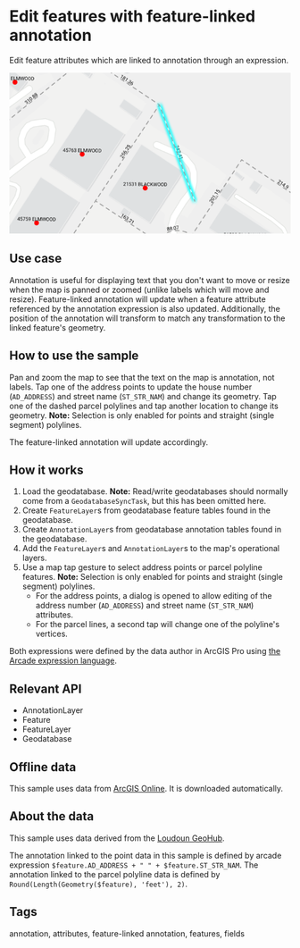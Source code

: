 # Edit features with feature-linked annotation

Edit feature attributes which are linked to annotation through an expression.

![Image of Edit features with feature linked annotation](edit-features-with-feature-linked-annotation.png)

## Use case

Annotation is useful for displaying text that you don't want to move or resize when the map is panned or zoomed (unlike labels which will move and resize). Feature-linked annotation will update when a feature attribute referenced by the annotation expression is also updated. Additionally, the position of the annotation will transform to match any transformation to the linked feature's geometry.

## How to use the sample

Pan and zoom the map to see that the text on the map is annotation, not labels. Tap one of the address points to update the house number (`AD_ADDRESS`) and street name (`ST_STR_NAM`) and change its geometry. Tap one of the dashed parcel polylines and tap another location to change its geometry. **Note:** Selection is only enabled for points and straight (single segment) polylines.

The feature-linked annotation will update accordingly.

## How it works

1. Load the geodatabase. **Note:** Read/write geodatabases should normally come from a `GeodatabaseSyncTask`, but this has been omitted here.
2. Create `FeatureLayer`s from geodatabase feature tables found in the geodatabase.
3. Create `AnnotationLayer`s from geodatabase annotation tables found in the geodatabase.
4. Add the `FeatureLayer`s and `AnnotationLayer`s to the map's operational layers.
5. Use a map tap gesture to select address points or parcel polyline features. **Note:** Selection is only enabled for points and straight (single segment) polylines.
   * For the address points, a dialog is opened to allow editing of the address number (`AD_ADDRESS`) and street name (`ST_STR_NAM`) attributes.
   * For the parcel lines, a second tap will change one of the polyline's vertices.

Both expressions were defined by the data author in ArcGIS Pro using [the Arcade expression language](https://developers.arcgis.com/arcade/).

## Relevant API

* AnnotationLayer
* Feature
* FeatureLayer
* Geodatabase

## Offline data

This sample uses data from [ArcGIS Online](https://www.arcgis.com/home/item.html?id=74c0c9fa80f4498c9739cc42531e9948). It is downloaded automatically.

## About the data

This sample uses data derived from the [Loudoun GeoHub](https://geohub-loudoungis.opendata.arcgis.com/).

The annotation linked to the point data in this sample is defined by arcade expression `$feature.AD_ADDRESS + " " + $feature.ST_STR_NAM`. The annotation linked to the parcel polyline data is defined by `Round(Length(Geometry($feature), 'feet'), 2)`.

## Tags

annotation, attributes, feature-linked annotation, features, fields

